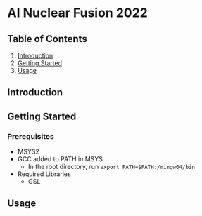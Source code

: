 # AI Nuclear Fusion 2022
## Table of Contents
1. [Introduction](#introduction)
2. [Getting Started](#getting-started)
3. [Usage](#usage)

## Introduction


## Getting Started
### Prerequisites
- MSYS2
- GCC added to PATH in MSYS
    - In the root directory, run `export PATH=$PATH:/mingw64/bin`
- Required Libraries
    - GSL
## Usage

